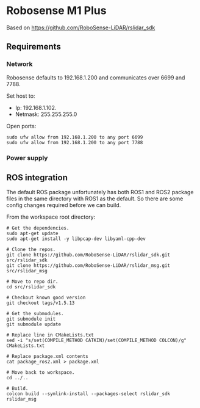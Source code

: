 # Robosense M1 Plus

Based on https://github.com/RoboSense-LiDAR/rslidar_sdk

## Requirements

### Network

Robosense defaults to 192.168.1.200 and communicates over 6699 and 7788.

Set host to:
  - Ip: 192.168.1.102.
  - Netmask: 255.255.255.0

Open ports:

```
sudo ufw allow from 192.168.1.200 to any port 6699
sudo ufw allow from 192.168.1.200 to any port 7788
```

### Power supply


## ROS integration

The default ROS package unfortunately has both ROS1 and ROS2 package files in the same directory with ROS1 as the default.
So there are some config changes required before we can build.

From the workspace root directory:

```
# Get the dependencies.
sudo apt-get update
sudo apt-get install -y libpcap-dev libyaml-cpp-dev
    
# Clone the repos.
git clone https://github.com/RoboSense-LiDAR/rslidar_sdk.git src/rslidar_sdk
git clone https://github.com/RoboSense-LiDAR/rslidar_msg.git src/rslidar_msg

# Move to repo dir.
cd src/rslidar_sdk
    
# Checkout known good version
git checkout tags/v1.5.13
    
# Get the submodules.
git submodule init
git submodule update
    
# Replace line in CMakeLists.txt
sed -i "s/set(COMPILE_METHOD CATKIN)/set(COMPILE_METHOD COLCON)/g" CMakeLists.txt

# Replace package.xml contents
cat package_ros2.xml > package.xml
    
# Move back to workspace.
cd ../..
    
# Build.
colcon build --symlink-install --packages-select rslidar_sdk rslidar_msg
```
